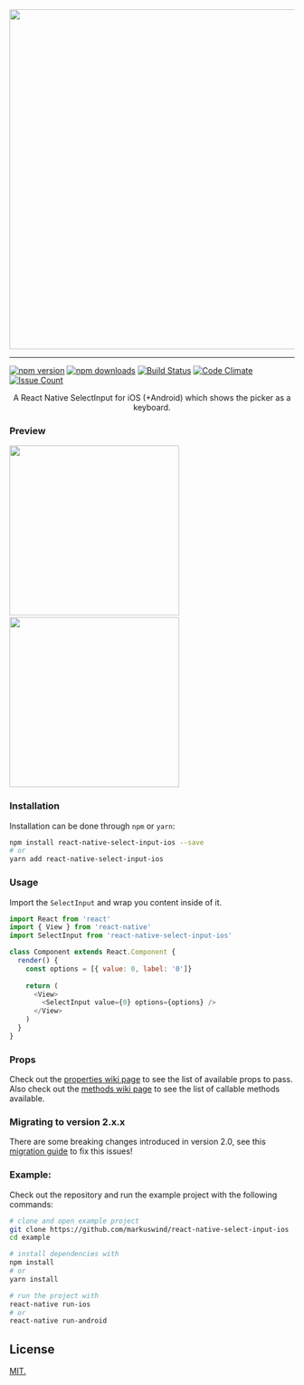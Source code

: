<center>
<img src="https://github.com/markuswind/react-native-select-input-ios/blob/master/images/logo.png?raw=true" width=600px/> 
</center>

--- 

[![npm version](https://img.shields.io/npm/v/react-native-select-input-ios.svg?style=flat-square)](https://www.npmjs.com/package/react-native-select-input-ios) [![npm downloads](https://img.shields.io/npm/dm/react-native-select-input-ios.svg?style=flat-square)](https://www.npmjs.com/package/react-native-select-input-ios) [![Build Status](https://travis-ci.org/markuswind/react-native-select-input-ios.svg?branch=master)](https://travis-ci.org/markuswind/react-native-select-input-ios) [![Code Climate](https://codeclimate.com/github/markuswind/react-native-select-input-ios/badges/gpa.svg)](https://codeclimate.com/github/markuswind/react-native-select-input-ios) [![Issue Count](https://codeclimate.com/github/markuswind/react-native-select-input-ios/badges/issue_count.svg)](https://codeclimate.com/github/markuswind/react-native-select-input-ios)

<div  style="text-align:center">
A React Native SelectInput for iOS (+Android) which shows the picker as a keyboard.
</div>

### Preview
<img src="https://github.com/markuswind/react-native-select-input-ios/blob/master/screenshots/example.ios.gif?raw=true" width=300px/>&nbsp;&nbsp;&nbsp;&nbsp;&nbsp;&nbsp;&nbsp;&nbsp;&nbsp;&nbsp;<img src="https://github.com/markuswind/react-native-select-input-ios/blob/master/images/example.android.gif?raw=true" width=300px/>

### Installation

Installation can be done through `npm` or `yarn`:

```bash
npm install react-native-select-input-ios --save
# or
yarn add react-native-select-input-ios
```
### Usage

Import the `SelectInput` and wrap you content inside of it.

```js
import React from 'react'
import { View } from 'react-native'
import SelectInput from 'react-native-select-input-ios'

class Component extends React.Component {
  render() {
    const options = [{ value: 0, label: '0']}
    
    return (
      <View>
	    <SelectInput value={0} options={options} />
      </View>
    )
  }
}
```

### Props

Check out the [properties wiki page](https://github.com/markuswind/react-native-select-input-ios/wiki/Properties) to see the list of available props to pass. Also check out the [methods wiki page](https://github.com/markuswind/react-native-select-input-ios/wiki/Methods) to see the list of callable methods available.

### Migrating to version 2.x.x

There are some breaking changes introduced in version 2.0, see this [migration guide](https://github.com/markuswind/react-native-select-input-ios/wiki/Migrating-to-version-2.0) to fix this issues!

### Example:

Check out the repository and run the example project with the following commands:

```bash
# clone and open example project
git clone https://github.com/markuswind/react-native-select-input-ios
cd example

# install dependencies with
npm install 
# or
yarn install

# run the project with
react-native run-ios
# or
react-native run-android
```

## License

[MIT.](https://github.com/markuswind/react-native-select-input-ios/blob/master/LICENSE)
